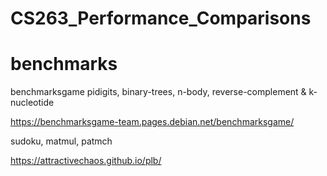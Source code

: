 # CS263_Performance_Comparisons

# benchmarks
benchmarksgame
pidigits, binary-trees, n-body, reverse-complement & k-nucleotide

https://benchmarksgame-team.pages.debian.net/benchmarksgame/ 

sudoku, matmul, patmch

https://attractivechaos.github.io/plb/
